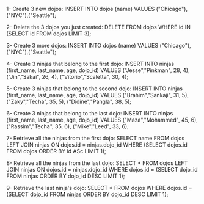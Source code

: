1- Create 3 new dojos:
INSERT INTO dojos (name) VALUES ("Chicago"),("NYC"),("Seattle");

2- Delete the 3 dojos you just created:
DELETE FROM dojos WHERE id IN (SELECT id FROM dojos LIMIT 3);

3- Create 3 more dojos:
INSERT INTO dojos (name) VALUES ("Chicago"),("NYC"),("Seattle");

4- Create 3 ninjas that belong to the first dojo:
INSERT INTO ninjas (first_name, last_name, age, dojo_id) VALUES ("Jesse","Pinkman", 28, 4), ("Jin","Sakai", 26, 4), ("Vitorio","Scaletta", 30, 4);

5- Create 3 ninjas that belong to the second dojo:
INSERT INTO ninjas (first_name, last_name, age, dojo_id) VALUES ("Brahim","Sankaji", 31, 5), ("Zaky","Techa", 35, 5), ("Didine","Pangla", 38, 5);

6- Create 3 ninjas that belong to the last dojo:
INSERT INTO ninjas (first_name, last_name, age, dojo_id) VALUES ("Maza","Mohammed", 45, 6), ("Rassim","Techa", 35, 6), ("Mike","Leed", 33, 6);

7- Retrieve all the ninjas from the first dojo:
SELECT name FROM dojos LEFT JOIN ninjas ON dojos.id = ninjas.dojo_id WHERE (SELECT dojos.id FROM dojos ORDER BY id ASc LIMIT 1);

8- Retrieve all the ninjas from the last dojo:
SELECT * FROM dojos LEFT JOIN ninjas ON dojos.id = ninjas.dojo_id WHERE dojos.id = (SELECT dojo_id FROM ninjas ORDER BY dojo_id DESC LIMIT 1);

9- Retrieve the last ninja's dojo:
SELECT * FROM dojos WHERE dojos.id = (SELECT dojo_id FROM ninjas ORDER BY dojo_id DESC LIMIT 1);
